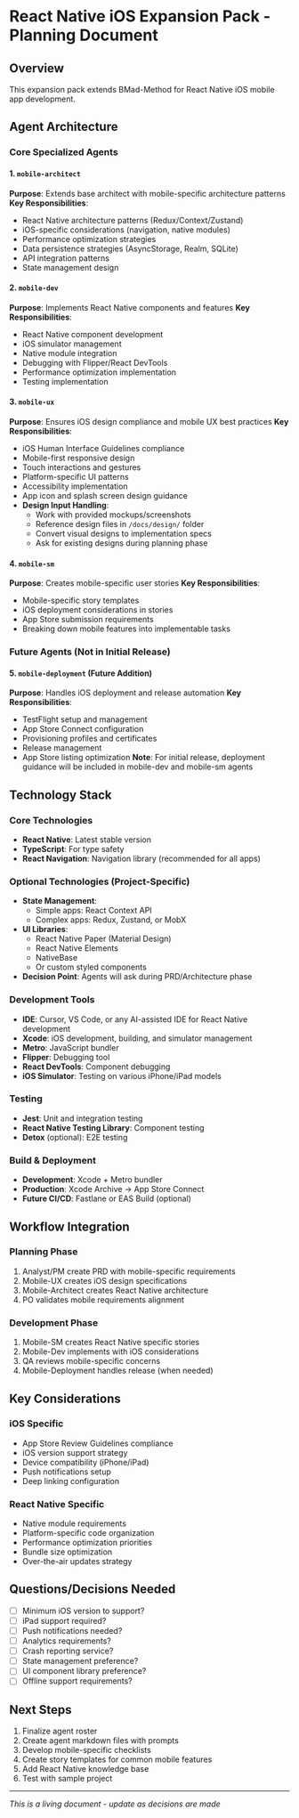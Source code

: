 # React Native iOS Expansion Pack - Planning Document

## Overview
This expansion pack extends BMad-Method for React Native iOS mobile app development.

## Agent Architecture

### Core Specialized Agents

#### 1. `mobile-architect`
**Purpose**: Extends base architect with mobile-specific architecture patterns
**Key Responsibilities**:
- React Native architecture patterns (Redux/Context/Zustand)
- iOS-specific considerations (navigation, native modules)
- Performance optimization strategies
- Data persistence strategies (AsyncStorage, Realm, SQLite)
- API integration patterns
- State management design

#### 2. `mobile-dev`
**Purpose**: Implements React Native components and features
**Key Responsibilities**:
- React Native component development
- iOS simulator management
- Native module integration
- Debugging with Flipper/React DevTools
- Performance optimization implementation
- Testing implementation

#### 3. `mobile-ux`
**Purpose**: Ensures iOS design compliance and mobile UX best practices
**Key Responsibilities**:
- iOS Human Interface Guidelines compliance
- Mobile-first responsive design
- Touch interactions and gestures
- Platform-specific UI patterns
- Accessibility implementation
- App icon and splash screen design guidance
- **Design Input Handling**:
  - Work with provided mockups/screenshots
  - Reference design files in `/docs/design/` folder
  - Convert visual designs to implementation specs
  - Ask for existing designs during planning phase

#### 4. `mobile-sm`
**Purpose**: Creates mobile-specific user stories
**Key Responsibilities**:
- Mobile-specific story templates
- iOS deployment considerations in stories
- App Store submission requirements
- Breaking down mobile features into implementable tasks

### Future Agents (Not in Initial Release)

#### 5. `mobile-deployment` (Future Addition)
**Purpose**: Handles iOS deployment and release automation
**Key Responsibilities**:
- TestFlight setup and management
- App Store Connect configuration
- Provisioning profiles and certificates
- Release management
- App Store listing optimization
**Note**: For initial release, deployment guidance will be included in mobile-dev and mobile-sm agents

## Technology Stack

### Core Technologies
- **React Native**: Latest stable version
- **TypeScript**: For type safety
- **React Navigation**: Navigation library (recommended for all apps)

### Optional Technologies (Project-Specific)
- **State Management**: 
  - Simple apps: React Context API
  - Complex apps: Redux, Zustand, or MobX
- **UI Libraries**: 
  - React Native Paper (Material Design)
  - React Native Elements
  - NativeBase
  - Or custom styled components
- **Decision Point**: Agents will ask during PRD/Architecture phase

### Development Tools
- **IDE**: Cursor, VS Code, or any AI-assisted IDE for React Native development
- **Xcode**: iOS development, building, and simulator management
- **Metro**: JavaScript bundler
- **Flipper**: Debugging tool
- **React DevTools**: Component debugging
- **iOS Simulator**: Testing on various iPhone/iPad models

### Testing
- **Jest**: Unit and integration testing
- **React Native Testing Library**: Component testing
- **Detox** (optional): E2E testing

### Build & Deployment
- **Development**: Xcode + Metro bundler
- **Production**: Xcode Archive → App Store Connect
- **Future CI/CD**: Fastlane or EAS Build (optional)

## Workflow Integration

### Planning Phase
1. Analyst/PM create PRD with mobile-specific requirements
2. Mobile-UX creates iOS design specifications
3. Mobile-Architect creates React Native architecture
4. PO validates mobile requirements alignment

### Development Phase
1. Mobile-SM creates React Native specific stories
2. Mobile-Dev implements with iOS considerations
3. QA reviews mobile-specific concerns
4. Mobile-Deployment handles release (when needed)

## Key Considerations

### iOS Specific
- App Store Review Guidelines compliance
- iOS version support strategy
- Device compatibility (iPhone/iPad)
- Push notifications setup
- Deep linking configuration

### React Native Specific
- Native module requirements
- Platform-specific code organization
- Performance optimization priorities
- Bundle size optimization
- Over-the-air updates strategy

## Questions/Decisions Needed

- [ ] Minimum iOS version to support?
- [ ] iPad support required?
- [ ] Push notifications needed?
- [ ] Analytics requirements?
- [ ] Crash reporting service?
- [ ] State management preference?
- [ ] UI component library preference?
- [ ] Offline support requirements?

## Next Steps

1. Finalize agent roster
2. Create agent markdown files with prompts
3. Develop mobile-specific checklists
4. Create story templates for common mobile features
5. Add React Native knowledge base
6. Test with sample project

---

*This is a living document - update as decisions are made*